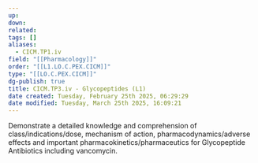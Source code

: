 ```yaml
---
up: 
down: 
related: 
tags: []
aliases:
  - CICM.TP1.iv
field: "[[Pharmacology]]"
order: "[[L1.LO.C.PEX.CICM]]"
type: "[[LO.C.PEX.CICM]]"
dg-publish: true
title: CICM.TP3.iv - Glycopeptides (L1)
date created: Tuesday, February 25th 2025, 06:29:29
date modified: Tuesday, March 25th 2025, 16:09:21
---
```


Demonstrate a detailed knowledge and comprehension of class/indications/dose, mechanism of action, pharmacodynamics/adverse effects and important pharmacokinetics/pharmaceutics for Glycopeptide Antibiotics including vancomycin.
